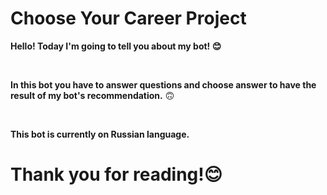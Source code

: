 # Choose Your Career Project

**Hello! Today I'm going to tell you about my bot! 😊**
&nbsp;

&nbsp;

**In this bot you have to answer questions and choose answer to have the result of my bot's recommendation.**
🙃
&nbsp;

&nbsp;

**This bot is currently on Russian language.**

# Thank you for reading!😊
